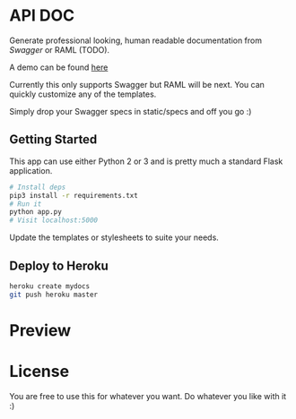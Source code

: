 # API DOC

Generate professional looking, human readable documentation from *Swagger* or RAML (TODO).

A demo can be found [here](https://swagger-docs.herokuapp.com/docs/uber)

Currently this only supports Swagger but RAML will be next. You can
quickly customize any of the templates.

Simply drop your Swagger specs in static/specs and off you go :)

## Getting Started

This app can use either Python 2 or 3 and is pretty much a standard
Flask application.

```bash
# Install deps
pip3 install -r requirements.txt
# Run it
python app.py
# Visit localhost:5000
```

Update the templates or stylesheets to suite your needs.

## Deploy to Heroku

```bash
heroku create mydocs
git push heroku master
```

# Preview

# License

You are free to use this for whatever you want. Do whatever you like
with it :)
